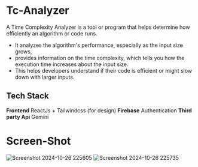 # Tc-Analyzer

A Time Complexity Analyzer is a tool or program that helps determine how efficiently an algorithm or code runs.
-  It analyzes the algorithm's performance, especially as the input size grows, 
- provides information on the time complexity, which tells you how the execution time increases about the input size. 
- This helps developers understand if their code is efficient or might slow down with larger inputs.


## Tech Stack
**Frontend** ReactJs + Tailwindcss (for design)
**Firebase** Authentication
**Third party Api** Gemini 




# Screen-Shot
![Screenshot 2024-10-26 225605](https://github.com/user-attachments/assets/257354b8-2e4c-4dd8-8081-1d887d0ffb5a)
![Screenshot 2024-10-26 225735](https://github.com/user-attachments/assets/88d74c9d-07de-4f61-8252-989864417794)
